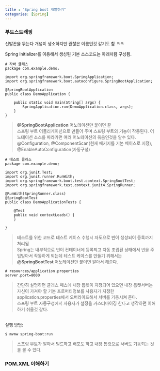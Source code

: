 ```yaml
---
title : "Spring boot 개발하기"
categories: [Spring]
---
```


### 부트스트래핑

신발끈을 묶는다 개념이 생소하지만 괜찮은 이름인것 같기도 함 ㅋㅋ 

Spring Initializer를 이용해서 생성된 기본 소스코드는 아래처럼 구성됨. 

```
# 자바 클래스 
package com.example.demo;

import org.springframework.boot.SpringApplication;
import org.springframework.boot.autoconfigure.SpringBootApplication;

@SpringBootApplication
public class DemoApplication {

	public static void main(String[] args) {
		SpringApplication.run(DemoApplication.class, args);
	}
}
```

> **@SpringBootApplication** 어노테이션만 붙이면 끝 <br/>
스프링 부트 어플리케이션으로 만들어 주며 스프링 부트의 기능이 작동된다. 어노테이션 소스를 따라가면 여러 어노테이션의 묶음인것을 알수 있다. <br/>
@Configuration, @ComponentScan(현재 패키지를 기본 베이스로 지정), @EnableAutoConfiguration(자동구성)

```
# 테스트 클래스 
package com.example.demo;

import org.junit.Test;
import org.junit.runner.RunWith;
import org.springframework.boot.test.context.SpringBootTest;
import org.springframework.test.context.junit4.SpringRunner;

@RunWith(SpringRunner.class)
@SpringBootTest
public class DemoApplicationTests {

	@Test
	public void contextLoads() {
	}

}
```

> 테스트를 위한 코드로 테스트 케이스 수행시 자도으로 빈이 생성되어 등록까지 처리됨<br/>
Spring는 내부적으로 빈이 컨테이너에 등록되고 자동 조립된 상태에서 빈을 주입받아서 작동하게 되는데 테스트 케이스를 만들기 위해서는
**@SpringBootTest** 어노테이션만 붙이면 알아서 해준다. 

```
# resources/application.properties
server.port=8000
```
> 간단히 설명하면 클래스 패스에 내장 톰켓이 지정되어 있으면 내장 톰캣서버는 자신이 가져야 할 기본 프로퍼티정보를 
사용자가 지정한 application.properties에서 오버라이드해서 서버를 기동시켜 준다.<br/>
스프링 부트 자동구성에서 사용자가 설정을 커스터마이징 한다고 생각하면 이해하기 쉬울것 같다.


<br/>
실행 방법: 

```
$ mvnw spring-boot:run 
```

> 스프링 부트가 알아서 빌드하고 배포도 하고 내장 톰캣으로 서버도 기동되는 것을 볼 수 있다. 


### POM.XML 이해하기 


